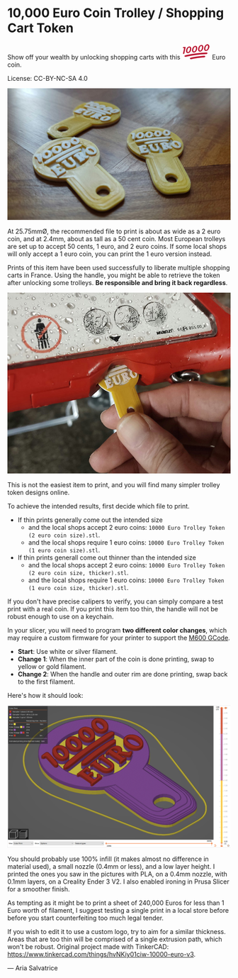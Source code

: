 10,000 Euro Coin Trolley / Shopping Cart Token
==============================================

Show off your wealth by unlocking shopping carts with this ![10000](10000.png) Euro coin.

License: CC-BY-NC-SA 4.0

![Sample prints](sample-prints.jpg)

At 25.75mmØ, the recommended file to print is about as wide as a 2 euro coin, and at 2.4mm, about as tall as a 50 cent coin. Most European trolleys are set up to accept 50 cents, 1 euro, and 2 euro coins. If some local shops will only accept a 1 euro coin, you can print the 1 euro version instead.

Prints of this item have been used successfully to liberate multiple shopping carts in France. Using the handle, you might be able to retrieve the token after unlocking some trolleys. **Be responsible and bring it back regardless**.

![Unlocking a trolley](unlocking.jpg)

This is not the easiest item to print, and you will find many simpler trolley token designs online. 

To achieve the intended results, first decide which file to print.

- If thin prints generally come out the intended size
  - and the local shops accept 2 euro coins: `10000 Euro Trolley Token (2 euro coin size).stl`.
  - and the local shops require 1 euro coins: `10000 Euro Trolley Token (1 euro coin size).stl`.
- If thin prints generall come out thinner than the intended size
  - and the local shops accept 2 euro coins: `10000 Euro Trolley Token (2 euro coin size, thicker).stl`.
  - and the local shops require 1 euro coins: `10000 Euro Trolley Token (1 euro coin size, thicker).stl`.

If you don't have precise calipers to verify, you can simply compare a test print with a real coin. If you print this item too thin, the handle will not be robust enough to use on a keychain.

In your slicer, you will need to program **two different color changes**, which may require a custom firmware for your printer to support the [M600 GCode](https://marlinfw.org/docs/gcode/M600.html).

- **Start**: Use white or silver filament.
- **Change 1**: When the inner part of the coin is done printing, swap to yellow or gold filament.
- **Change 2**: When the handle and outer rim are done printing, swap back to the first filament.

Here's how it should look:

![Example of color change](color-change.png)

You should probably use 100% infill (it makes almost no difference in material used), a small nozzle (0.4mm or less), and a low layer height. I printed the ones you saw in the pictures with PLA, on a 0.4mm nozzle, with 0.1mm layers, on a Creality Ender 3 V2. I also enabled ironing in Prusa Slicer for a smoother finish.

As tempting as it might be to print a sheet of 240,000 Euros for less than 1 Euro worth of filament, I suggest testing a single print in a local store before before you start counterfeiting too much legal tender. 

If you wish to edit it to use a custom logo, try to aim for a similar thickness. Areas that are too thin will be comprised of a single extrusion path, which won't be robust.
Original project made with TinkerCAD: <https://www.tinkercad.com/things/hvNKiy01ciw-10000-euro-v3>.

— Aria Salvatrice